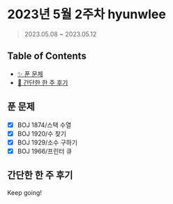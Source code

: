 # 2023년 5월 2주차 hyunwlee

> 2023.05.08 ~ 2023.05.12

## Table of Contents

- [✨ 푼 문제](#푼-문제)
- [🤔 간단한 한 주 후기](#간단한-한-주-후기)

## 푼 문제

<!-- 📕 백준 : BOJ 문제번호/문제제목 e.g. BOJ 2577/숫자의 개수 -->
<!-- 📗 프로그래머스 : PRO 문제번호/문제제목 e.g. PRO 120812/최빈값 구하기 -->
<!-- 백준허브를 사용하시면 프로그래머스의 문제번호도 확인하실 수 있습니다 -->

- [x] BOJ 1874/스택 수열
- [x] BOJ 1920/수 찾기
- [x] BOJ 1929/소수 구하기
- [x] BOJ 1966/프린터 큐

## 간단한 한 주 후기

<!-- 한 주 후기를 간단하게 작성해주세요 ! -->

Keep going!
